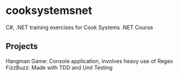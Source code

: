 # cooksystemsnet
C#, .NET training exercises for Cook Systems .NET Course
 ## Projects
 Hangman Game: Console application, involves heavy use of Regex
 FizzBuzz: Made with TDD and Unit Testing 